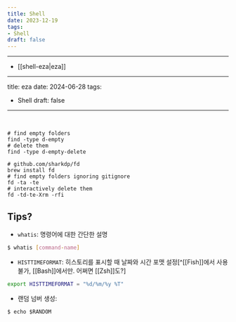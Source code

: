 ```yaml
---
title: Shell
date: 2023-12-19
tags:
- Shell
draft: false
---
```



---
- [[shell-eza|eza]]

---
title: eza
date: 2024-06-28
tags:
- Shell
draft: false
---

<BR />



```
# find empty folders
find -type d-empty
# delete them
find -type d-empty-delete 
```

```
# github.com/sharkdp/fd
brew install fd
# find empty folders ignoring gitignore
fd -ta -te
# interactively delete them
fd -td-te-Xrm -rfi
```


## Tips?
- `whatis`: 명령어에 대한 간단한 설명
```sh
$ whatis [command-name]
```

- `HISTTIMEFORMAT`: 히스토리를 표시할 때 날짜와 시간 포맷 설정[^[[Fish]]에서 사용 불가, [[Bash]]에서만. 어쩌면 [[Zsh]]도?]
```sh
export HISTTIMEFORMAT = "%d/%m/%y %T"
```

- 랜덤 넘버 생성:
```
$ echo $RANDOM
```
